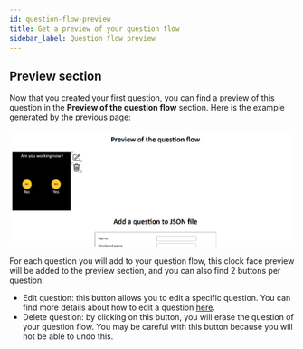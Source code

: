 ```yaml
---
id: question-flow-preview
title: Get a preview of your question flow
sidebar_label: Question flow preview
---
```


<h2> Preview section </h2>

Now that you created your first question, you can find a preview of this question in the <strong>Preview of the question flow</strong> section. Here is the example generated by the previous page:

![Index Cozie generator](./assets/preview-question-flow-first-question.png)

For each question you will add to your question flow, this clock face preview will be added to the preview section, and you can also find 2 buttons per question:

- Edit question: this button allows you to edit a specific question. You can find more details about how to edit a question [here](./wsg_modify_questions.md).
- Delete question: by clicking on this button, you will erase the question of your question flow. You may be careful with this button because you will not be able to undo this.